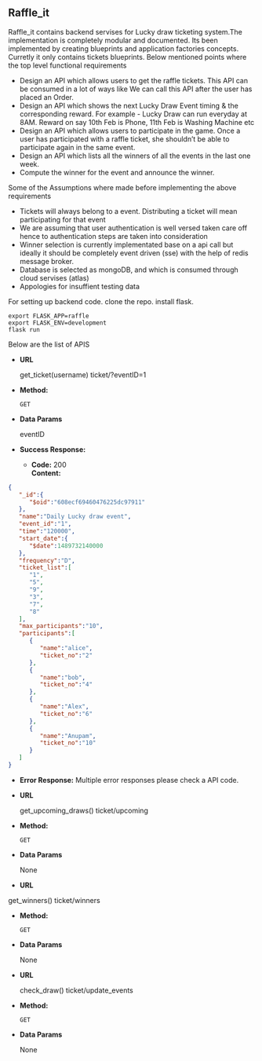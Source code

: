 **Raffle_it**
----
  Raffle_it contains backend servises for Lucky draw ticketing system.The implementation is
  completely modular and documented. Its been implemented by creating blueprints and application
  factories concepts. Curretly it only contains tickets blueprints.
  Below mentioned points where the top level functional requirements
  - Design an API which allows users to get the raffle tickets. This API can be
    consumed in a lot of ways like We can call this API after the user has placed
    an Order.
  - Design an API which shows the next Lucky Draw Event timing & the
    corresponding reward. For example - Lucky Draw can run everyday at 8AM.
    Reward on say 10th Feb is Phone, 11th Feb is Washing Machine etc
  - Design an API which allows users to participate in the game. Once a user
    has participated with a raffle ticket, she shouldn’t be able to participate
    again in the same event.
  - Design an API which lists all the winners of all the events in the last one
    week.
  - Compute the winner for the event and announce the winner.

  Some of the Assumptions where made before implementing the above requirements
  - Tickets will always belong to a event. Distributing a ticket will mean participating for that event
  - We are assuming that user authentication is well versed taken care off hence to authentication steps 
    are taken into consideration
  - Winner selection is currently implementated base on a api call but ideally it should be completely 
    event driven (sse) with the help of redis message broker.
  - Database is selected as mongoDB, and which is consumed through cloud servises (atlas)
  - Appologies for insuffient testing data

For setting up backend code.
clone the repo.
install flask.
```
export FLASK_APP=raffle
export FLASK_ENV=development
flask run
```

Below are the list of APIS

* **URL**

  get_ticket(username)
  ticket/<username>?eventID=1

* **Method:**

  `GET`
  

* **Data Params**

  eventID

* **Success Response:**

  * **Code:** 200 <br />
    **Content:** 
```json
{
   "_id":{
      "$oid":"608ecf69460476225dc97911"
   },
   "name":"Daily Lucky draw event",
   "event_id":"1",
   "time":"120000",
   "start_date":{
      "$date":1489732140000
   },
   "frequency":"D",
   "ticket_list":[
      "1",
      "5",
      "9",
      "3",
      "7",
      "8"
   ],
   "max_participants":"10",
   "participants":[
      {
         "name":"alice",
         "ticket_no":"2"
      },
      {
         "name":"bob",
         "ticket_no":"4"
      },
      {
         "name":"Alex",
         "ticket_no":"6"
      },
      {
         "name":"Anupam",
         "ticket_no":"10"
      }
   ]
}
```
 
* **Error Response:**
  Multiple error responses please check a API code.
  

* **URL**

  get_upcoming_draws()
  ticket/upcoming

* **Method:**

  `GET`
  

* **Data Params**

  None

 * **URL**

  get_winners()
  ticket/winners

* **Method:**

  `GET`
  

* **Data Params**

  None


* **URL**

  check_draw()
  ticket/update_events

* **Method:**

  `GET`
  

* **Data Params**

  None


